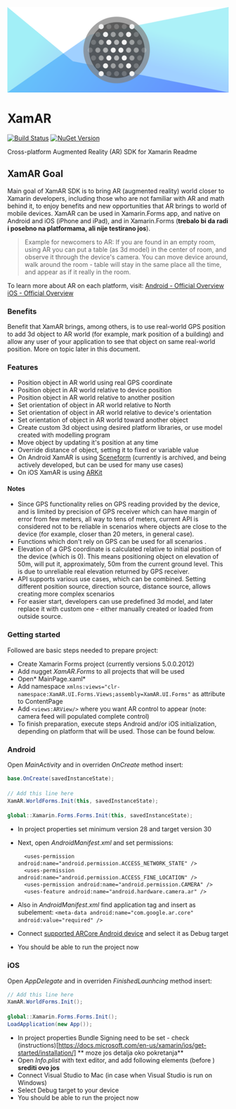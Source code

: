![XamAR Logo](./github.png)

# XamAR
[![Build Status](https://dev.azure.com/awesome7/Public/_apis/build/status/awesome7.XamAR?branchName=main)](https://dev.azure.com/awesome7/Public/_build/latest?definitionId=2&branchName=main) [![NuGet Version](https://img.shields.io/nuget/vpre/XamAR.Forms)](https://img.shields.io/nuget/vpre/XamAR.Forms)

Cross-platform Augmented Reality (AR) SDK for Xamarin
Readme
## XamAR Goal
Main goal of XamAR SDK is to bring AR (augmented reality) world closer to Xamarin developers, including those who are not familiar with AR and math behind it, to enjoy benefits and new opportunities that AR brings to world of mobile devices. 
XamAR can be used in Xamarin.Forms app, and native on Android and iOS (iPhone and iPad), and in Xamarin.Forms (**trebalo bi da radi i posebno na platformama, ali nije testirano jos**).


> Example for newcomers to AR:
If you are found in an empty room, using AR you can put a table (as 3d model) in the center of room, and observe it through the device's camera. You can move device around, walk around the room - table will stay in the same place all the time, and appear as if it really in the room.

To learn more about AR on each platform, visit:
[Android - Official Overview](https://developers.google.com/ar/develop)
[iOS - Official Overview](https://developer.apple.com/augmented-reality/)

### Benefits
Benefit that XamAR brings, among others, is to use real-world GPS position to add 3d object to AR world (for example, mark position of a building) and allow any user of your application to see that object on same real-world position. More on topic later in this document.

### Features
- Position object in AR world using real GPS coordinate
- Position object in AR world relative to device position
- Position object in AR world relative to another position
- Set orientation of object in AR world relative to North
- Set orientation of object in AR world relative to device's orientation
- Set orientation of object in AR world toward another object
- Create custom 3d object using desired platform libraries, or use model created with modelling program
- Move object by updating it's position at any time
- Override distance of object, setting it to fixed or variable value
- On Android XamAR is using [Sceneform](https://developers.google.com/sceneform/develop) (currently is archived, and being actively developed, but can be used for many use cases)
- On iOS XamAR is using [ARKit](https://developer.apple.com/augmented-reality/arkit/)

#### Notes
- Since GPS functionality relies on GPS reading provided by the device, and is limited by precision of GPS receiver which can have margin of error from few meters, all way to tens of meters, current API is considered not to be reliable in scenarios where objects are close to the device (for example, closer than 20 meters, in general case). 
- Functions which don't rely on GPS can be used for all scenarios .
- Elevation of a GPS coordinate is calculated relative to initial position of the device (which is 0). This means positioning object on elevation of 50m, will put it, approximately, 50m from the current ground level. This is due to unreliable real elevation returned by GPS receiver.
- API supports various use cases, which can be combined. Setting different position source, direction source, distance source, allows creating more complex scenarios
- For easier start, developers can use predefined 3d model, and later replace it with custom one - either manually created or loaded from outside source.

### Getting started
Followed are basic steps needed to prepare project:
- Create Xamarin Forms project (currently versions 5.0.0.2012)
- Add nugget *XamAR.Forms* to all projects that will be used
- Open* MainPage.xaml*
- Add namespace `xmlns:views="clr-namespace:XamAR.UI.Forms.Views;assembly=XamAR.UI.Forms"` as attribute to ContentPage
- Add `<views:ARView/>` where you want AR control to appear (note: camera feed will populated complete control)
- To finish preparation, execute steps Android and/or iOS initialization, depending on platform that will be used. Those can be found below.

### Android
Open *MainActivity* and in overriden *OnCreate* method insert:
```csharp
base.OnCreate(savedInstanceState);
 
// Add this line here
XamAR.WorldForms.Init(this, savedInstanceState);

global::Xamarin.Forms.Forms.Init(this, savedInstanceState);
```
- In project properties set minimum version 28 and target version 30
- Next, open *AndroidManifest.xml* and set permissions:
    
    	<uses-permission android:name="android.permission.ACCESS_NETWORK_STATE" />
    	<uses-permission android:name="android.permission.ACCESS_FINE_LOCATION" />
    	<uses-permission android:name="android.permission.CAMERA" />
    	<uses-feature android:name="android.hardware.camera.ar" />
- Also in *AndroidManifest.xml*  find application tag and insert as subelement:
`<meta-data android:name="com.google.ar.core" android:value="required" />`
- Connect [supported ARCore Android device](https://developers.google.com/ar/devices) and select it as Debug target
- You should be able to run the project now

### iOS
Open *AppDelegate* and in overriden *FinishedLaunhcing*  method insert:
```csharp
// Add this line here
XamAR.WorldForms.Init();

global::Xamarin.Forms.Forms.Init();
LoadApplication(new App());
```
- In project properties Bundle Signing need to be set - check (instructions)[https://docs.microsoft.com/en-us/xamarin/ios/get-started/installation/]
** moze jos detalja oko pokretanja**
- Open *Info.plist* with text editor, and add following elements (before *</dict>*) **srediti ovo jos**
- Connect Visual Studio to Mac (in case when Visual Studio is run on Windows)
- Select Debug target to your device
- You should be able to run the project now
